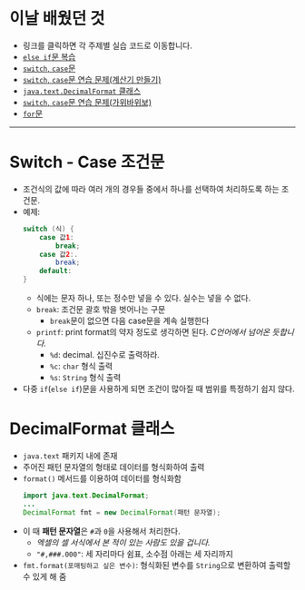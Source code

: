 # 이날 배웠던 것

- 링크를 클릭하면 각 주제별 실습 코드로 이동합니다.
- [`else if`문 복습](/221011-_JAVA/221021/javastudy56/javastudy/src/javastudy/Java17.java)
- [`switch`, `case`문](/221011-_JAVA/221021/javastudy56/javastudy/src/javastudy/Java18.java)
- [`switch`, `case`문 연습 문제(계산기 만들기)](/221011-_JAVA/221021/javastudy56/javastudy/src/javastudy/Java19.java)
- [`java.text.DecimalFormat` 클래스](/221011-_JAVA/221021/javastudy56/javastudy/src/javastudy/Java20.java)
- [`switch`, `case`문 연습 문제(가위바위보)](/221011-_JAVA/221021/javastudy56/javastudy/src/javastudy/Java21.java)
- [`for`문](/221011-_JAVA/221021/javastudy56/javastudy/src/javastudy/Java22.java)

---

# Switch - Case 조건문

- 조건식의 값에 따라 여러 개의 경우들 중에서 하나를 선택하여 처리하도록 하는 조건문.
- 예제:
    ```java
    switch (식) {
        case 값1:
            break;
        case 값2:.
            break;
        default:
    }
    ```
    - 식에는 문자 하나, 또는 정수만 넣을 수 있다. 실수는 넣을 수 없다.
    - `break`: 조건문 괄호 밖을 벗어나는 구문
        - `break`문이 없으면 다음 case문을 계속 실행한다
    - `printf`: print format의 약자 정도로 생각하면 된다. *C언어에서 넘어온 듯합니다.*
        - `%d`: decimal. 십진수로 출력하라.
        - `%c`: `char` 형식 출력
        - `%s`: `String` 형식 출력
- 다중 `if`(`else if`)문을 사용하게 되면 조건이 많아질 때 범위를 특정하기 쉽지 않다.

# DecimalFormat 클래스

- `java.text` 패키지 내에 존재
- 주어진 패턴 문자열의 형태로 데이터를 형식화하여 출력
- `format()` 메서드를 이용하여 데이터를 형식화함
    ```java
    import java.text.DecimalFormat;
    ...
    DecimalFormat fmt = new DecimalFormat(패턴 문자열);
    ```
- 이 때 **패턴 문자열**은 `#`과 `0`을 사용해서 처리한다.
    - *엑셀의 셀 서식에서 본 적이 있는 사람도 있을 겁니다.*
    - `"#,###.000"`: 세 자리마다 쉼표, 소수점 아래는 세 자리까지
- `fmt.format(포매팅하고 싶은 변수)`: 형식화된 변수를 `String`으로 변환하여 출력할 수 있게 해 줌